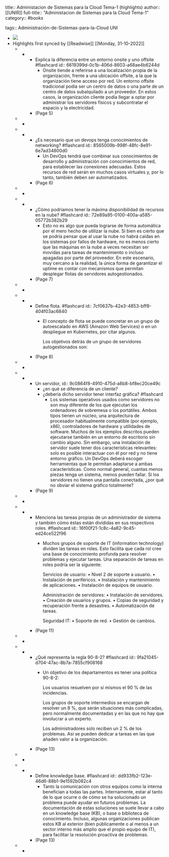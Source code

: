 title:: Administacion de Sistemas para la Cloud Tema-1 (highlights)
author:: [[UNIR]]
full-title:: "Administacion de Sistemas para la Cloud Tema-1"
category:: #books

tags:: Administración-de-Sistemas-para-la-Cloud UNI

- ![](https://readwise-assets.s3.amazonaws.com/media/uploaded_book_covers/profile_22942/341d7308-ccc7-45c6-aeca-19807120d9fa.jpg)
- Highlights first synced by [[Readwise]] [[Monday, 31-10-2022]]
	- -
		- Explica la diferencia entre un entorno onsite y uno offsite #flashcard
		  id:: 6619399d-0c1b-406d-8603-a68ae4b6244d
			- Onsite tiende a referirse a una localización propia de la organización, frente a una ubicación offsite, a la que la organización tiene acceso por red. Un entorno offsite tradicional podía ser un centro de datos o una parte de un centro de datos subalquilado a un proveedor. En estos casos,  la  organización  cliente  podía  llegar  a  optar  por  administrar  los  servidores físicos y subcontratar el espacio y la electricidad.
		- (Page 5)
	- -
	- -
		- ¿Es necesario que un devops tenga conocimientos de networking? #flashcard
		  id:: 8565009b-998f-48fc-8e91-6e7ad34800d0
			- Un  DevOps tendrá  que  combinar  sus  conocimientos  de  desarrollo  y  administración  con conocimientos de red, para establecer las conexiones adecuadas. Estos recursos de red  serán  en  muchos  casos  virtuales  y,  por lo  tanto,  también  deben  ser automatizados.
		- (Page 6)
	- -
	- -
		- ¿Cómo podríamos tener la máxima disponibilidad de recursos en la nube? #flashcard
		  id:: 72e89a95-0100-400a-a585-05772b382b29
			- Esto  no  es  algo  que  pueda  lograrse  de forma automática por el mero hecho de utilizar la nube. Si bien es cierto que se podría pensar que al usar la nube no habrá caídas en los sistemas por fallos de hardware, no es  menos  cierto  que  las  máquinas  en  la  nube  a  veces  necesitan  ser  movidas  para tareas  de  mantenimiento  o  incluso  apagadas  por  parte  del  proveedor.  En  este escenario, muy cercano a la realidad, la única forma de garantizar el uptime es contar con mecanismos que permitan desplegar flotas de servidores autogestionados.
		- (Page 7)
	- -
	- -
		- Define flota. #flashcard
		  id:: 7cf0637b-42e3-4853-bff8-404f03ac6840
			- El concepto de flota se puede concretar en un grupo de autoescalado en AWS (Amazon Web Services) o en un despliegue en Kubernetes, por citar algunos.
			  
			  Los objetivos detrás de un grupo de servidores autogestionados son:
		- (Page 8)
	- -
	- -
		- Un servidor,
		  id:: 9c0864f8-4910-475d-a8b8-bf8ec20ce49c
		  * ¿en qué se diferencia de un cliente?
		  * ¿debería dicho servidor tener interfaz gráfica? #flashcard
			- Los  sistemas  operativos  usados  como  servidores  no  son  muy diferente  de  los  que ejecutan  los  ordenadores  de  sobremesa  o  los  portátiles.  Ambos  tipos  tienen  un núcleo,  una  arquitectura  de  procesador  habitualmente  compatible  (por  ejemplo, x86), controladores de hardware y utilidades de software. Muchos de los ejemplos descritos pueden ejecutarse también en un entorno de escritorio sin cambio alguno. Sin embargo, una instalación de servidor suele tener dos características relevantes: solo  es  posible  interactuar  con  él  por  red  y  no  tiene  entorno  gráfico.  Un  DevOps deberá  escoger  herramientas  que  le  permitan  adaptarse  a  ambas  características. Como normal general, cuantas menos piezas tenga un sistema, menos pueden fallar. Si  los  servidores  no  tienen  una  pantalla  conectada,  ¿por  qué  no  obviar  el  sistema gráfico totalmente?
		- (Page 9)
	- -
	- -
		- Menciona las tareas propias de un administrador de sistema y también cómo éstas están divididas en sus respectivos roles. #flashcard
		  id:: 16f00f21-1c8c-4a82-9c45-ed24ce522f96
			- Muchos grupos de soporte de IT (information technology) dividen las tareas en roles. Esto facilita que cada rol cree una base de conocimiento profunda para resolver problemas y ejecutar tareas. Una separación de tareas en roles podría ser la siguiente:
			  
			  Servicios de usuario:
			  • Nivel 2 de soporte a usuario.
			  • Instalación de periféricos.
			  • Instalación y mantenimiento de aplicaciones.
			  • Instalación de equipos de usuario.
			  
			  Administración de servidores:
			  • Instalación de servidores.
			  • Creación de usuarios y grupos.
			  • Copias de seguridad y recuperación frente a desastres.
			  • Automatización de tareas.
			  
			  Seguridad IT:
			  • Soporte de red.
			  • Gestión de cambios.
		- (Page 11)
	- -
	- -
		- ¿Qué representa la regla 90-8-2? #flashcard
		  id:: 9fa21045-d704-47ac-8b7a-7855cf908168
			- Un objetivo de los departamentos es tener una política 90-8-2:
			  
			  Los usuarios resuelven por sí mismos el 90 % de las incidencias.
			  
			  Los grupos de soporte intermedios se encargan de resolver un 8 %, que serán situaciones más complicadas, pero normalmente documentadas y en las que no hay que involucrar a un experto.
			  
			  Los administradores solo reciben un 2 % de los problemas. Así se pueden dedicar a tareas en las que añaden valor a la organización.
		- (Page 13)
	- -
	- -
		- Define knowledge base. #flashcard
		  id:: dd933fb2-123e-46d6-88b1-9e1592b082c4
			- Tanto  la  comunicación  con  otros  equipos  como  la  interna  benefician  a  todas  las partes. Internamente, estar al tanto de lo que ocurre o de cómo se ha solucionado un  problema  puede  ayudar  en  futuros  problemas.  La  documentación  de  estas soluciones se suele llevar a cabo en un knowledge base (KB), o base o biblioteca de conocimiento.  Incluso,  algunas  organizaciones  publican  estos  KB  al  exterior  (bien públicamente o al menos a un sector interno más amplio que el propio equipo de IT), para facilitar la resolución proactiva de problemas.
		- (Page 13)
	- -